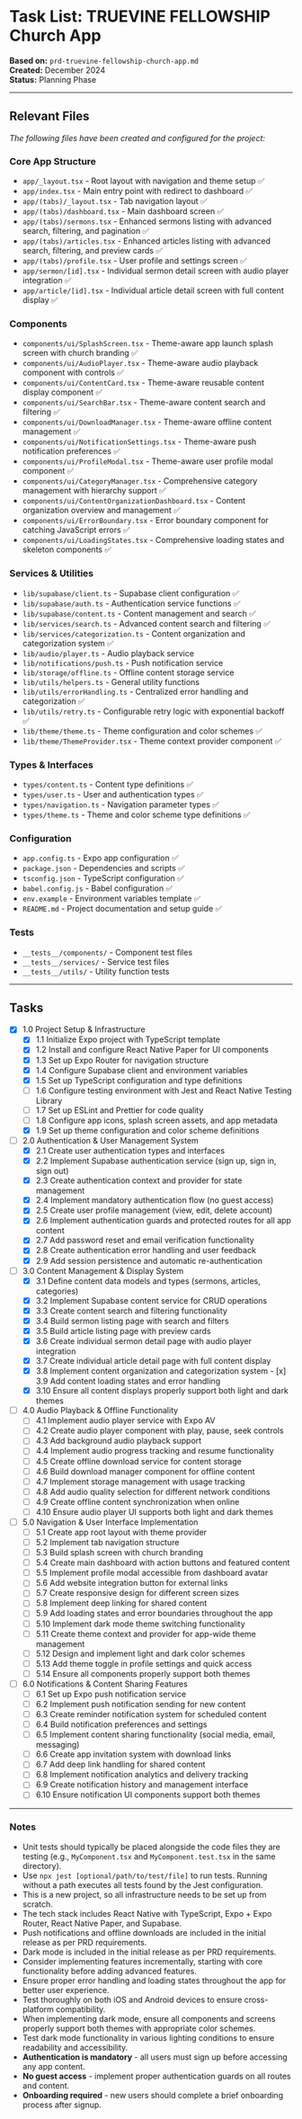 # Task List: TRUEVINE FELLOWSHIP Church App

**Based on:** `prd-truevine-fellowship-church-app.md`  
**Created:** December 2024  
**Status:** Planning Phase

---

## Relevant Files

*The following files have been created and configured for the project:*

### Core App Structure
- `app/_layout.tsx` - Root layout with navigation and theme setup ✅
- `app/index.tsx` - Main entry point with redirect to dashboard ✅
- `app/(tabs)/_layout.tsx` - Tab navigation layout ✅
- `app/(tabs)/dashboard.tsx` - Main dashboard screen ✅
- `app/(tabs)/sermons.tsx` - Enhanced sermons listing with advanced search, filtering, and pagination ✅
- `app/(tabs)/articles.tsx` - Enhanced articles listing with advanced search, filtering, and preview cards ✅
- `app/(tabs)/profile.tsx` - User profile and settings screen ✅
- `app/sermon/[id].tsx` - Individual sermon detail screen with audio player integration ✅
- `app/article/[id].tsx` - Individual article detail screen with full content display ✅

### Components
- `components/ui/SplashScreen.tsx` - Theme-aware app launch splash screen with church branding ✅
- `components/ui/AudioPlayer.tsx` - Theme-aware audio playback component with controls ✅
- `components/ui/ContentCard.tsx` - Theme-aware reusable content display component ✅
- `components/ui/SearchBar.tsx` - Theme-aware content search and filtering ✅
- `components/ui/DownloadManager.tsx` - Theme-aware offline content management ✅
- `components/ui/NotificationSettings.tsx` - Theme-aware push notification preferences ✅
- `components/ui/ProfileModal.tsx` - Theme-aware user profile modal component ✅
- `components/ui/CategoryManager.tsx` - Comprehensive category management with hierarchy support ✅
- `components/ui/ContentOrganizationDashboard.tsx` - Content organization overview and management ✅
- `components/ui/ErrorBoundary.tsx` - Error boundary component for catching JavaScript errors ✅
- `components/ui/LoadingStates.tsx` - Comprehensive loading states and skeleton components ✅

### Services & Utilities
- `lib/supabase/client.ts` - Supabase client configuration ✅
- `lib/supabase/auth.ts` - Authentication service functions ✅
- `lib/supabase/content.ts` - Content management and search ✅
- `lib/services/search.ts` - Advanced content search and filtering ✅
- `lib/services/categorization.ts` - Content organization and categorization system ✅
- `lib/audio/player.ts` - Audio playback service
- `lib/notifications/push.ts` - Push notification service
- `lib/storage/offline.ts` - Offline content storage service
- `lib/utils/helpers.ts` - General utility functions
- `lib/utils/errorHandling.ts` - Centralized error handling and categorization ✅
- `lib/utils/retry.ts` - Configurable retry logic with exponential backoff ✅
- `lib/theme/theme.ts` - Theme configuration and color schemes ✅
- `lib/theme/ThemeProvider.tsx` - Theme context provider component ✅

### Types & Interfaces
- `types/content.ts` - Content type definitions ✅
- `types/user.ts` - User and authentication types ✅
- `types/navigation.ts` - Navigation parameter types ✅
- `types/theme.ts` - Theme and color scheme type definitions ✅

### Configuration
- `app.config.ts` - Expo app configuration ✅
- `package.json` - Dependencies and scripts ✅
- `tsconfig.json` - TypeScript configuration ✅
- `babel.config.js` - Babel configuration ✅
- `env.example` - Environment variables template ✅
- `README.md` - Project documentation and setup guide ✅

### Tests
- `__tests__/components/` - Component test files
- `__tests__/services/` - Service test files
- `__tests__/utils/` - Utility function tests

---

## Tasks

- [x] 1.0 Project Setup & Infrastructure
  - [x] 1.1 Initialize Expo project with TypeScript template
  - [x] 1.2 Install and configure React Native Paper for UI components
  - [x] 1.3 Set up Expo Router for navigation structure
  - [x] 1.4 Configure Supabase client and environment variables
  - [x] 1.5 Set up TypeScript configuration and type definitions
  - [ ] 1.6 Configure testing environment with Jest and React Native Testing Library
  - [ ] 1.7 Set up ESLint and Prettier for code quality
  - [ ] 1.8 Configure app icons, splash screen assets, and app metadata
  - [x] 1.9 Set up theme configuration and color scheme definitions

- [ ] 2.0 Authentication & User Management System
  - [x] 2.1 Create user authentication types and interfaces
  - [x] 2.2 Implement Supabase authentication service (sign up, sign in, sign out)
  - [x] 2.3 Create authentication context and provider for state management
  - [x] 2.4 Implement mandatory authentication flow (no guest access)
  - [x] 2.5 Create user profile management (view, edit, delete account)
  - [x] 2.6 Implement authentication guards and protected routes for all app content
  - [x] 2.7 Add password reset and email verification functionality
  - [x] 2.8 Create authentication error handling and user feedback
  - [x] 2.9 Add session persistence and automatic re-authentication

- [ ] 3.0 Content Management & Display System
  - [x] 3.1 Define content data models and types (sermons, articles, categories)
  - [x] 3.2 Implement Supabase content service for CRUD operations
  - [x] 3.3 Create content search and filtering functionality
  - [x] 3.4 Build sermon listing page with search and filters
  - [x] 3.5 Build article listing page with preview cards
  - [x] 3.6 Create individual sermon detail page with audio player integration
  - [x] 3.7 Create individual article detail page with full content display
  - [x] 3.8 Implement content organization and categorization system
                                     - [x] 3.9 Add content loading states and error handling
   - [x] 3.10 Ensure all content displays properly support both light and dark themes

- [ ] 4.0 Audio Playback & Offline Functionality
  - [ ] 4.1 Implement audio player service with Expo AV
  - [ ] 4.2 Create audio player component with play, pause, seek controls
  - [ ] 4.3 Add background audio playback support
  - [ ] 4.4 Implement audio progress tracking and resume functionality
  - [ ] 4.5 Create offline download service for content storage
  - [ ] 4.6 Build download manager component for offline content
  - [ ] 4.7 Implement storage management with usage tracking
  - [ ] 4.8 Add audio quality selection for different network conditions
  - [ ] 4.9 Create offline content synchronization when online
  - [ ] 4.10 Ensure audio player UI supports both light and dark themes

- [ ] 5.0 Navigation & User Interface Implementation
  - [ ] 5.1 Create app root layout with theme provider
  - [ ] 5.2 Implement tab navigation structure
  - [ ] 5.3 Build splash screen with church branding
  - [ ] 5.4 Create main dashboard with action buttons and featured content
  - [ ] 5.5 Implement profile modal accessible from dashboard avatar
  - [ ] 5.6 Add website integration button for external links
  - [ ] 5.7 Create responsive design for different screen sizes
  - [ ] 5.8 Implement deep linking for shared content
  - [ ] 5.9 Add loading states and error boundaries throughout the app
  - [ ] 5.10 Implement dark mode theme switching functionality
  - [ ] 5.11 Create theme context and provider for app-wide theme management
  - [ ] 5.12 Design and implement light and dark color schemes
  - [ ] 5.13 Add theme toggle in profile settings and quick access
  - [ ] 5.14 Ensure all components properly support both themes

- [ ] 6.0 Notifications & Content Sharing Features
  - [ ] 6.1 Set up Expo push notification service
  - [ ] 6.2 Implement push notification sending for new content
  - [ ] 6.3 Create reminder notification system for scheduled content
  - [ ] 6.4 Build notification preferences and settings
  - [ ] 6.5 Implement content sharing functionality (social media, email, messaging)
  - [ ] 6.6 Create app invitation system with download links
  - [ ] 6.7 Add deep link handling for shared content
  - [ ] 6.8 Implement notification analytics and delivery tracking
  - [ ] 6.9 Create notification history and management interface
  - [ ] 6.10 Ensure notification UI components support both themes

---

### Notes

- Unit tests should typically be placed alongside the code files they are testing (e.g., `MyComponent.tsx` and `MyComponent.test.tsx` in the same directory).
- Use `npx jest [optional/path/to/test/file]` to run tests. Running without a path executes all tests found by the Jest configuration.
- This is a new project, so all infrastructure needs to be set up from scratch.
- The tech stack includes React Native with TypeScript, Expo + Expo Router, React Native Paper, and Supabase.
- Push notifications and offline downloads are included in the initial release as per PRD requirements.
- Dark mode is included in the initial release as per PRD requirements.
- Consider implementing features incrementally, starting with core functionality before adding advanced features.
- Ensure proper error handling and loading states throughout the app for better user experience.
- Test thoroughly on both iOS and Android devices to ensure cross-platform compatibility.
- When implementing dark mode, ensure all components and screens properly support both themes with appropriate color schemes.
- Test dark mode functionality in various lighting conditions to ensure readability and accessibility.
- **Authentication is mandatory** - all users must sign up before accessing any app content.
- **No guest access** - implement proper authentication guards on all routes and content.
- **Onboarding required** - new users should complete a brief onboarding process after signup.
